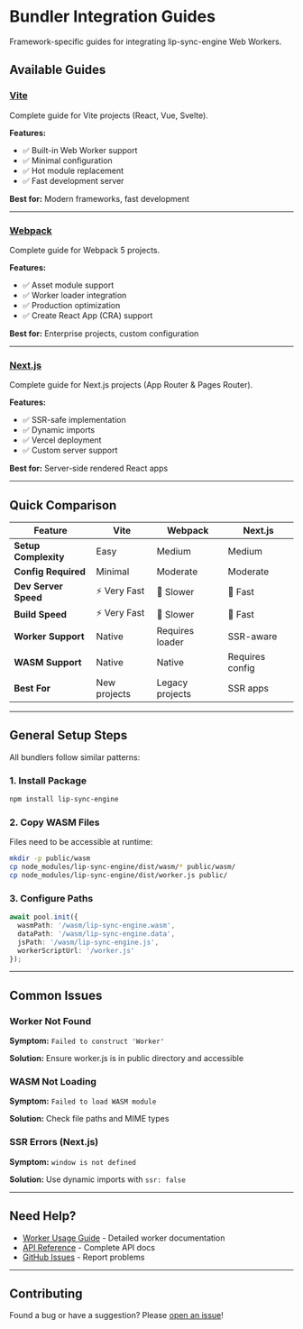 # Bundler Integration Guides

Framework-specific guides for integrating lip-sync-engine Web Workers.

## Available Guides

### [Vite](./vite.md)
Complete guide for Vite projects (React, Vue, Svelte).

**Features:**
- ✅ Built-in Web Worker support
- ✅ Minimal configuration
- ✅ Hot module replacement
- ✅ Fast development server

**Best for:** Modern frameworks, fast development

---

### [Webpack](./webpack.md)
Complete guide for Webpack 5 projects.

**Features:**
- ✅ Asset module support
- ✅ Worker loader integration
- ✅ Production optimization
- ✅ Create React App (CRA) support

**Best for:** Enterprise projects, custom configuration

---

### [Next.js](./nextjs.md)
Complete guide for Next.js projects (App Router & Pages Router).

**Features:**
- ✅ SSR-safe implementation
- ✅ Dynamic imports
- ✅ Vercel deployment
- ✅ Custom server support

**Best for:** Server-side rendered React apps

---

## Quick Comparison

| Feature | Vite | Webpack | Next.js |
|---------|------|---------|---------|
| **Setup Complexity** | Easy | Medium | Medium |
| **Config Required** | Minimal | Moderate | Moderate |
| **Dev Server Speed** | ⚡ Very Fast | 🐢 Slower | 🚀 Fast |
| **Build Speed** | ⚡ Very Fast | 🐢 Slower | 🚀 Fast |
| **Worker Support** | Native | Requires loader | SSR-aware |
| **WASM Support** | Native | Native | Requires config |
| **Best For** | New projects | Legacy projects | SSR apps |

---

## General Setup Steps

All bundlers follow similar patterns:

### 1. Install Package

```bash
npm install lip-sync-engine
```

### 2. Copy WASM Files

Files need to be accessible at runtime:

```bash
mkdir -p public/wasm
cp node_modules/lip-sync-engine/dist/wasm/* public/wasm/
cp node_modules/lip-sync-engine/dist/worker.js public/
```

### 3. Configure Paths

```typescript
await pool.init({
  wasmPath: '/wasm/lip-sync-engine.wasm',
  dataPath: '/wasm/lip-sync-engine.data',
  jsPath: '/wasm/lip-sync-engine.js',
  workerScriptUrl: '/worker.js'
});
```

---

## Common Issues

### Worker Not Found

**Symptom:** `Failed to construct 'Worker'`

**Solution:** Ensure worker.js is in public directory and accessible

### WASM Not Loading

**Symptom:** `Failed to load WASM module`

**Solution:** Check file paths and MIME types

### SSR Errors (Next.js)

**Symptom:** `window is not defined`

**Solution:** Use dynamic imports with `ssr: false`

---

## Need Help?

- [Worker Usage Guide](../worker-usage.md) - Detailed worker documentation
- [API Reference](../api-reference.md) - Complete API docs
- [GitHub Issues](https://github.com/biolimbo/lip-sync-engine/issues) - Report problems

---

## Contributing

Found a bug or have a suggestion? Please [open an issue](https://github.com/biolimbo/lip-sync-engine/issues)!

